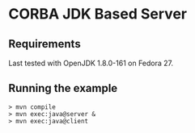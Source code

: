 # CORBA JDK Based Server

## Requirements

Last tested with OpenJDK 1.8.0-161 on Fedora 27.

## Running the example

```
> mvn compile
> mvn exec:java@server &
> mvn exec:java@client
```
